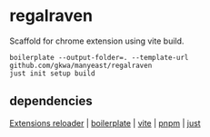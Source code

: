 # regalraven

Scaffold for chrome extension using vite build.

```
boilerplate --output-folder=. --template-url github.com/gkwa/manyeast/regalraven
just init setup build
```

## dependencies

[Extensions reloader](https://chromewebstore.google.com/detail/extensions-reloader/fimgfedafeadlieiabdeeaodndnlbhid) | [boilerplate](https://github.com/gruntwork-io/boilerplate?tab=readme-ov-file#working-with-boilerplate) | [vite](https://vite.dev) | [pnpm](https://pnpm.io) | [just](https://github.com/casey/just/blob/master/README.md#just)


